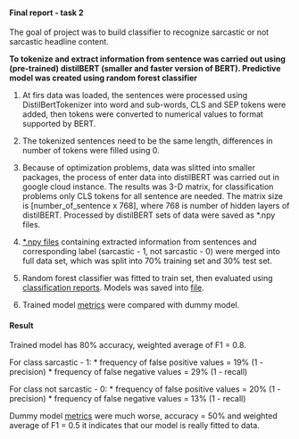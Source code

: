 #### Final report - task 2

The goal of project was to build classifier to recognize sarcastic or not sarcastic headline content.


**To tokenize and extract information from sentence was carried out using (pre-trained) distilBERT 
(smaller and faster version of BERT). Predictive model was created using random forest classifier**

1) At firs data was loaded, the sentences were processed using DistilBertTokenizer into word and sub-words, 
   CLS and SEP tokens were added, then tokens were converted to numerical values to format supported by BERT.
  
2) The tokenized sentences need to be the same length, differences in number of tokens were filled using 0.

3) Because of optimization problems, data was slitted into smaller packages, the process of enter data into
   distilBERT was carried out in google cloud instance. The results was 3-D matrix, for classification 
   problems only CLS tokens for all sentence are needed. The matrix size is [number_of_sentence x 768], where 768 is 
   number of hidden layers of distilBERT. Processed by distilBERT sets of data were saved as *.npy files.
   
4) [*.npy files](../data/interim/distilBERT_output) containing extracted information from sentences and 
    corresponding label (sarcastic - 1, not sarcastic - 0) were merged into full data set, which was split 
    into 70% training set and 30% test set.

5) Random forest classifier was fitted to train set, then evaluated using [classification reports](../reports/model_metrics.txt). 
   Models was saved into [file](../models/classifier). 
   
6) Trained model [metrics](../reports/model_metrics.txt) were compared with dummy model.

#### Result  

Trained model has 80% accuracy, weighted average of F1 = 0.8. 

For class sarcastic - 1:
    * frequency of false positive values = 19% (1 - precision)
    * frequency of false negative values = 29% (1 - recall)
    
For class not sarcastic - 0:
    * frequency of false positive values = 20% (1 - precision)
    * frequency of false negative values = 13% (1 - recall)
    
Dummy model [metrics](../reports/dummy_model_metrics.txt) were much worse, accuracy = 50% and weighted average of F1 = 0.5 it indicates that our model
is really fitted to data.
